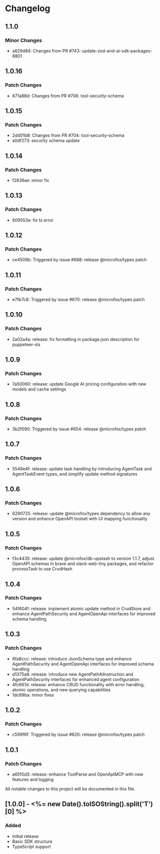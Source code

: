 # Changelog

## 1.1.0

### Minor Changes

- a629d84: Changes from PR #743: update-zod-and-ai-sdk-packages-8801

## 1.0.16

### Patch Changes

- 871a88d: Changes from PR #706: tool-security-schema

## 1.0.15

### Patch Changes

- 2dd01b8: Changes from PR #704: tool-security-schema
- a0df273: security schema update

## 1.0.14

### Patch Changes

- f2836ae: minor fix

## 1.0.13

### Patch Changes

- 809553e: fix ts error

## 1.0.12

### Patch Changes

- ce4509b: Triggered by issue #688: release @microfox/types patch

## 1.0.11

### Patch Changes

- e7fb7c8: Triggered by issue #670: release @microfox/types patch

## 1.0.10

### Patch Changes

- 2a02a4a: release: fix formatting in package.json description for puppeteer-sls

## 1.0.9

### Patch Changes

- 7a50060: release: update Google AI pricing configuration with new models and cache settings

## 1.0.8

### Patch Changes

- 3b2f090: Triggered by issue #654: release @microfox/types patch

## 1.0.7

### Patch Changes

- 5549e4f: release: update task handling by introducing AgentTask and AgentTaskEvent types, and simplify update method signatures

## 1.0.6

### Patch Changes

- 6290725: release: update @microfox/types dependency to allow any version and enhance OpenAPI toolset with UI mapping functionality

## 1.0.5

### Patch Changes

- f3c4435: release: update @microfox/db-upstash to version 1.1.7, adjust OpenAPI schemas in brave and slack-web-tiny packages, and refactor processTask to use CrudHash

## 1.0.4

### Patch Changes

- 54f604f: release: implement atomic update method in CrudStore and enhance AgentPathSecurity and AgentOpenApi interfaces for improved schema handling

## 1.0.3

### Patch Changes

- 8fa8ccc: release: introduce JsonSchema type and enhance AgentPathSecurity and AgentOpenApi interfaces for improved schema handling
- d1375a8: release: introduce new AgentPathAiInstruction and AgentPathSecurity interfaces for enhanced agent configuration
- 4fc661d: release: enhance CRUD functionality with error handling, atomic operations, and new querying capabilities
- 1dc89ba: minor fixes

## 1.0.2

### Patch Changes

- c599f6f: Triggered by issue #620: release @microfox/types patch

## 1.0.1

### Patch Changes

- a65f0d3: release: enhance ToolParse and OpenApiMCP with new features and logging

All notable changes to this project will be documented in this file.

## [1.0.0] - <%= new Date().toISOString().split('T')[0] %>

### Added

- Initial release
- Basic SDK structure
- TypeScript support

<!-- Add your changes here using this format:

## [1.1.0] - YYYY-MM-DD

### Added
- New feature

### Changed
- Updated feature

### Fixed
- Bug fix

### Removed
- Deprecated feature
-->
